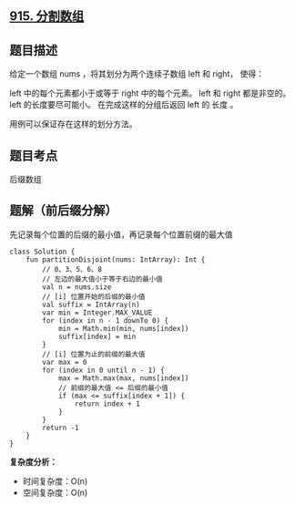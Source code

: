 ## [915. 分割数组](https://leetcode.cn/problems/partition-array-into-disjoint-intervals/description/)

## 题目描述

给定一个数组 nums ，将其划分为两个连续子数组 left 和 right， 使得：

left 中的每个元素都小于或等于 right 中的每个元素。
left 和 right 都是非空的。
left 的长度要尽可能小。
在完成这样的分组后返回 left 的 长度 。

用例可以保证存在这样的划分方法。

## 题目考点

后缀数组

## 题解（前后缀分解）

先记录每个位置的后缀的最小值，再记录每个位置前缀的最大值

```
class Solution {
    fun partitionDisjoint(nums: IntArray): Int {
        // 0、3、5、6、8
        // 左边的最大值小于等于右边的最小值
        val n = nums.size
        // [i] 位置开始的后缀的最小值
        val suffix = IntArray(n)
        var min = Integer.MAX_VALUE
        for (index in n - 1 downTo 0) {
            min = Math.min(min, nums[index])
            suffix[index] = min
        }
        // [i] 位置为止的前缀的最大值
        var max = 0
        for (index in 0 until n - 1) {
            max = Math.max(max, nums[index])
            // 前缀的最大值 <= 后缀的最小值
            if (max <= suffix[index + 1]) {
                return index + 1
            }
        }
        return -1
    }
}
```

**复杂度分析：**

- 时间复杂度：O(n)
- 空间复杂度：O(n) 
